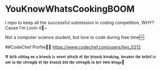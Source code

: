 # YouKnowWhatsCookingBOOM
I repo to keep all the successful submission in coding competition, WHY? Cause I'm Lovin it🥰~ 

Not a computer science student, but love to code during free time🆓

##CodeChef Profile🧑‍🍳
https://www.codechef.com/users/lien_0212

𝕬 𝖇𝖎𝖗𝖉 𝖘𝖎𝖙𝖙𝖎𝖓𝖌 𝖔𝖓 𝖆 𝖇𝖗𝖆𝖓𝖈𝖍 𝖎𝖘 𝖓𝖊𝖛𝖊𝖗 𝖆𝖋𝖗𝖆𝖎𝖉 𝖔𝖋 𝖙𝖍𝖊 𝖇𝖗𝖆𝖓𝖈𝖍 𝖇𝖗𝖊𝖆𝖐𝖎𝖓𝖌, 𝖇𝖊𝖈𝖆𝖚𝖘𝖊 𝖙𝖍𝖊 𝖇𝖊𝖑𝖎𝖊𝖋 𝖎𝖘 𝖓𝖔𝖙 𝖎𝖓 𝖙𝖍𝖊 𝖘𝖙𝖗𝖊𝖓𝖌𝖙𝖍 𝖔𝖋 𝖙𝖍𝖊 𝖇𝖗𝖆𝖓𝖈𝖍 𝖇𝖚𝖙 𝖙𝖍𝖊 𝖘𝖙𝖗𝖊𝖓𝖌𝖙𝖍 𝖎𝖓 𝖍𝖊𝖗 𝖔𝖜𝖓 𝖜𝖎𝖓𝖌𝖘🦅
